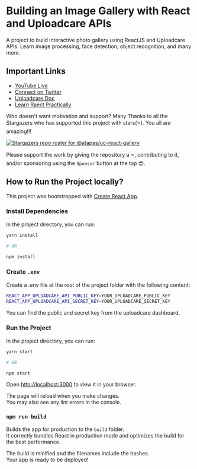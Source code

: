# Building an Image Gallery with React and Uploadcare APIs

A project to build interactive photo gallery using ReactJS and Uploadcare APIs. Learn image processing, face detection, object recognition, and many more.

## Important Links

- [YouTube Live](https://www.youtube.com/watch?v=2VXBp9LzZc8)
- [Connect on Twitter](https://twitter.com/tapasadhikary)
- [Uploadcare Doc](https://uploadcare.com/docs/)
- [Learn Raect Practically](https://www.youtube.com/watch?v=ODKIxaSMgpU&list=PLIJrr73KDmRyrDnDFy-hHvQ24rRjz6e_J)

Who doesn't want motivation and support? Many Thanks to all the Stargazers who has supported this project with stars(⭐). You all are amazing!!!

[![Stargazers repo roster for @atapas/uc-react-gallery](https://reporoster.com/stars/atapas/uc-react-gallery)](https://github.com/atapas/uc-react-gallery/stargazers)

Please support the work by giving the repository a ⭐, contributing to it, and/or sponsoring using the `Sponsor` button at the top 😍.

## How to Run the Project locally?

This project was bootstrapped with [Create React App](https://github.com/facebook/create-react-app).

### Install Dependencies

In the project directory, you can run:

```bash
yarn install

# OR

npm install
```

### Create `.env`
Create a .env file at the root of the project folder with the following content:

```bash
REACT_APP_UPLOADCARE_API_PUBLIC_KEY=YOUR_UPLOADCARE_PUBLIC_KEY
REACT_APP_UPLOADCARE_API_SECRET_KEY=YOUR_UPLOADCARE_SECRET_KEY
```
You can find the public and secret key from the uploadcare dashboard.

### Run the Project

In the project directory, you can run:

```bash
yarn start

# OR

npm start
```

Open [http://localhost:3000](http://localhost:3000) to view it in your browser.

The page will reload when you make changes.\
You may also see any lint errors in the console.

### `npm run build`

Builds the app for production to the `build` folder.\
It correctly bundles React in production mode and optimizes the build for the best performance.

The build is minified and the filenames include the hashes.\
Your app is ready to be deployed!
